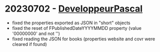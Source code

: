# 20230702 - [DeveloppeurPascal](https://github.com/DeveloppeurPascal)

* fixed the properties exported as JSON in "short" objects
* fixed the reset of FPublishedDateYYYYMMDD property (value '00000000' and not '')
* fixed reading the JSON for books (properties website and covr were cleared if found)
